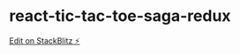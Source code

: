 # react-tic-tac-toe-saga-redux

[Edit on StackBlitz ⚡️](https://stackblitz.com/edit/react-tic-tac-toe-saga-redux)